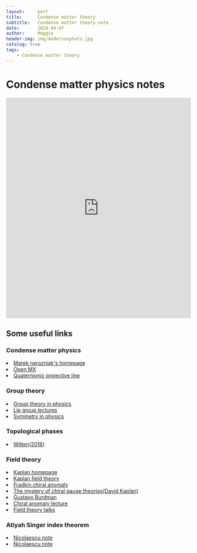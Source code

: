```yaml
---
layout:     post
title:      Condense matter theory
subtitle:   Condense matter theory note
date:       2024-04-07
author:     Maggie
header-img: img/Andersonphoto.jpg
catalog: true
tags:
    - Condense matter theory
---
```





# Condense matter physics notes

<embed src="https://maggiexheuw.github.io/pdf/condense.pdf" type="application/pdf" width="100%" height="600px" />



## Some useful links 

###  Condense matter physics

<li><a href="https://mareknarozniak.com/tagged/#qutip">Marek narozniak's homepage
</a></li>

<li><a href="https://www.openmx-square.org/">Open MX
</a></li>

<li><a href="https://verse-and-dimensions.fandom.com/wiki/Quaternionic_projective_line">Quaternionic projective line
</a></li>


### Group theory


<li><a href="https://esackinger.wordpress.com/blog/lie-groups-and-their-representations/">Group theory in physics
</a></li>


<li><a href="https://math.mit.edu/classes/18.745/classnotes.html">  Lie group lectures
</a></li>



<li><a href="https://edu.itp.phys.ethz.ch/hs13/Symmetries/">  Symmetry in physics
</a></li>



### Topological phases

<li><a href="
https://journals.aps.org/rmp/abstract/10.1103/RevModPhys.88.035001">  Witten(2016)
</a></li>


### Field theory 


<li><a href="
https://archive.int.washington.edu/users/dbkaplan/"> Kaplan homepage
</a></li>


<li><a href="
https://archive.int.washington.edu/users/dbkaplan/572_16/"> Kaplan field theory
</a></li>

<li><a href="
https://eduardo.physics.illinois.edu/phys583/ch20.pdf"> Fradkin chiral anomaly
</a></li>


<li><a href="
https://www.icts.res.in/sites/default/files/comprty2018-2018-02-02-David-B-Kaplan-3.pdf"> The mystery of chiral gauge theories(David Kaplan)
</a></li>


<li><a href="
http://fma.if.usp.br/~burdman/QFT2/qft2index.html"> Gustavo Burdman
</a></li>

<li><a href="
https://indico.cern.ch/event/615296/contributions/2606797/attachments/1470593/2275403/Chiral_Anomalies.pdf"> Chiral anomaly lecture 
</a></li>

<li><a href="
https://www.math.umd.edu/~tadmor/ki_net/activities/presentations/"> Field theory talks
</a></li>




### Atiyah Singer index theorem 

<li><a href="
https://www3.nd.edu/~lnicolae/ind-thm.pdf"> Nicolaescu note
</a></li>

<li><a href="
https://www3.nd.edu/~lnicolae/"> Nicolaescu note
</a></li>
